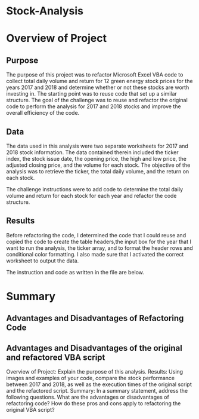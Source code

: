 # Stock-Analysis

# Overview of Project

## Purpose

The purpose of this project was to refactor Microsoft Excel VBA code to collect total daily volume and return for 12 green energy stock prices for the years 2017 and 2018 and determine whether or not these stocks are worth investing in. The starting point was to reuse code that set up a similar structure. The goal of the challenge was to reuse and refactor the original code to perform the analysis for 2017 and 2018 stocks and improve the overall efficiency of the code.

## Data

The data used in this analysis were two separate worksheets for 2017 and 2018 stock information. The data contained therein included the ticker index, the stock issue date, the opening price, the high and low price, the adjusted closing price, and the volume for each stock. The objective of the analysis was to retrieve the ticker, the total daily volume, and the return on each stock.

The challenge instructions were to add code to determine the total daily volume and return for each stock for each year and refactor the code structure.

## Results

Before refactoring the code, I determined the code that I could reuse and copied the code to create the table headers,the input box for the year that I want to run the analysis, the ticker array, and to format the header rows and conditional color formatting. I also made sure that I activated the correct worksheet to output the data.

The instruction and code as written in the file are below.


# Summary

## Advantages and Disadvantages of Refactoring Code



## Advantages and Disadvantages of the original and refactored VBA script

Overview of Project: Explain the purpose of this analysis.
Results: Using images and examples of your code, compare the stock performance between 2017 and 2018, as well as the execution times of the original script and the refactored script.
Summary: In a summary statement, address the following questions.
What are the advantages or disadvantages of refactoring code?
How do these pros and cons apply to refactoring the original VBA script?
